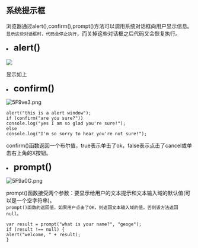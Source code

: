 ## 系统提示框
浏览器通过alert(),confirm(),prompt()方法可以调用系统对话框向用户显示信息。`显示这些对话框时，代码会停止执行`，而关掉这些对话框之后代码又会恢复执行。  
<strong><font size='5'><li>alert()</li></font></strong>  
![](https://s1.ax2x.com/2018/09/06/5F9hMp.png)  

显示如上  
<li><font size="5"><strong>confirm()</strong></font></li>  

![5F9ve3.png](https://s1.ax2x.com/2018/09/06/5F9ve3.png)  

    alert("this is a alert window");
    if (confirm("are you sure?"))
    console.log("yes I am so glad you're sure!");
    else
    console.log("I'm so sorry to hear you're not sure!");
confirm()函数返回一个布尔值，true表示单击了ok，false表示点击了cancel或单击右上角的X按钮。      
<li><font size="5"><strong>prompt()</strong></font></li>  

![5F9a0G.png](https://s1.ax2x.com/2018/09/06/5F9a0G.png)  

prompt()函数接受两个参数：要显示给用户的文本提示和文本输入域的默认值(可以是一个空字符串)。  
`prompt()函数的返回值，如果用户点击了OK，则返回文本输入域的值，否则该方法返回null。`  

    var result = prompt("what is your name?", "geoge");
    if (result !== null) {
    alert("welcome, " + result);
    }
